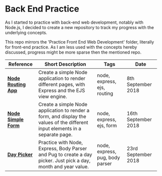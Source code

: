 # Back End Practice

As I started to practice with back-end web development, notably with Node.js, I decided to create a new repository to track my progress with the underlying concepts.

This repo mirrors the 'Practice Front End Web Development' folder, literally for front-end practice. As I am less used with the concepts hereby discussed, progress might be more sparse then the mentioned repo.

|Reference|Short Description|Tags|Date|
|---|---|---|---|
|[**Node Routing App**](https://maddening-ceiling.glitch.me/)|Create a simple Node application to render different pages, with Express and the EJS view engine.|node, express, ejs, routing|8th September 2018|
|[**Node Simple Form**](https://dandy-close.glitch.me/)|Create a simple Node application to render a form, and display the values of the different input elements in a separate page.|node, express, ejs, form|16th September 2018|
|[**Day Picker**](https://witty-recess.glitch.me/)|Practice with Node, Express, Body Parser and Pug to create a day picker. Just pick a day, month and year value.|node, express, pug, body parser|23rd September 2018|
